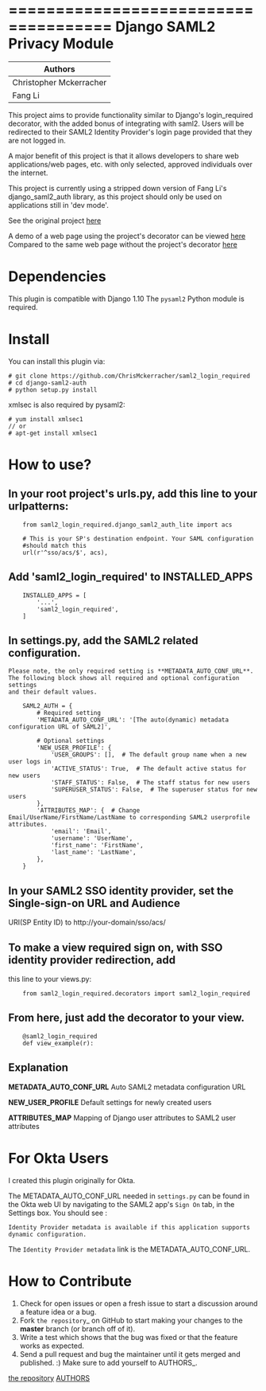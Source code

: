 =====================================
Django SAML2 Privacy Module
=====================================

| Authors        |
|-------------|
|Christopher Mckerracher|
|Fang Li        |

This project aims to provide functionality similar to Django's login_required decorator, with
the added bonus of integrating with saml2. Users will be redirected to their SAML2 Identity 
Provider's login page provided that they are not logged in.

A major benefit of this project is that it allows developers to share web applications/web
pages, etc. with only selected, approved individuals over the internet.

This project is currently using a stripped down version of Fang Li's django_saml2_auth 
library, as this project should only be used on applications still in 'dev mode'.

See the original project [here](https://github.com/fangli/django-saml2-auth)

A demo of a web page using the project's decorator can be viewed [here](https://okta-login-required.herokuapp.com/decorator/with/)
Compared to the same web page without the project's decorator [here](https://okta-login-required.herokuapp.com/decorator/without)


Dependencies
============

This plugin is compatible with Django 1.10 The `pysaml2` Python
module is required.



Install
=======

You can install this plugin via:

    # git clone https://github.com/ChrisMckerracher/saml2_login_required
    # cd django-saml2-auth
    # python setup.py install

xmlsec is also required by pysaml2:

    # yum install xmlsec1
    // or
    # apt-get install xmlsec1


How to use?
===========

## In your root project's urls.py, add this line to your urlpatterns:

        from saml2_login_required.django_saml2_auth_lite import acs

        # This is your SP's destination endpoint. Your SAML configuration
        #should match this 
        url(r'^sso/acs/$', acs),

## Add 'saml2_login_required' to INSTALLED_APPS

        INSTALLED_APPS = [
            '...',
            'saml2_login_required',
        ]

## In settings.py, add the SAML2 related configuration.

    Please note, the only required setting is **METADATA_AUTO_CONF_URL**.
    The following block shows all required and optional configuration settings
    and their default values.

        SAML2_AUTH = {
            # Required setting
            'METADATA_AUTO_CONF_URL': '[The auto(dynamic) metadata configuration URL of SAML2]',

            # Optional settings
            'NEW_USER_PROFILE': {
                'USER_GROUPS': [],  # The default group name when a new user logs in
                'ACTIVE_STATUS': True,  # The default active status for new users
                'STAFF_STATUS': False,  # The staff status for new users
                'SUPERUSER_STATUS': False,  # The superuser status for new users
            },
            'ATTRIBUTES_MAP': {  # Change Email/UserName/FirstName/LastName to corresponding SAML2 userprofile attributes.
                'email': 'Email',
                'username': 'UserName',
                'first_name': 'FirstName',
                'last_name': 'LastName',
            },
        }

## In your SAML2 SSO identity provider, set the Single-sign-on URL and Audience
   URI(SP Entity ID) to http://your-domain/sso/acs/

## To make a view required sign on, with SSO identity provider redirection, add
   this line to your views.py:
        
        from saml2_login_required.decorators import saml2_login_required

## From here, just add the decorator to your view.
        
        @saml2_login_required
        def view_example(r):

Explanation
-----------

**METADATA_AUTO_CONF_URL** Auto SAML2 metadata configuration URL

**NEW_USER_PROFILE** Default settings for newly created users

**ATTRIBUTES_MAP** Mapping of Django user attributes to SAML2 user attributes

For Okta Users
==============

I created this plugin originally for Okta.

The METADATA_AUTO_CONF_URL needed in `settings.py` can be found in the Okta
web UI by navigating to the SAML2 app's `Sign On` tab, in the Settings box.
You should see :

`Identity Provider metadata is available if this application supports dynamic configuration.`

The `Identity Provider metadata` link is the METADATA_AUTO_CONF_URL.


How to Contribute
=================

1. Check for open issues or open a fresh issue to start a discussion around a feature idea or a bug.
2. Fork `the repository`_ on GitHub to start making your changes to the **master** branch (or branch off of it).
3. Write a test which shows that the bug was fixed or that the feature works as expected.
4. Send a pull request and bug the maintainer until it gets merged and published. :) Make sure to add yourself to AUTHORS_.

[the repository](http://github.com/fangli/django-saml2-auth)
[AUTHORS](https://github.com/fangli/django-saml2-auth/blob/master/AUTHORS.rst)

